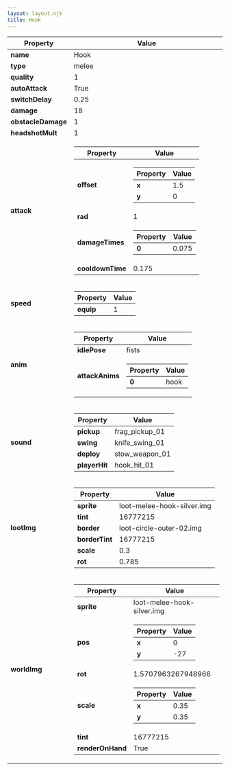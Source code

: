 ```yaml
---
layout: layout.njk
title: Hook
---
```


<table><thead><tr><th>Property</th><th>Value</th></tr></thead><tbody><tr><td><b>name</b></td><td>Hook</td></tr><tr><td><b>type</b></td><td>melee</td></tr><tr><td><b>quality</b></td><td>1</td></tr><tr><td><b>autoAttack</b></td><td>True</td></tr><tr><td><b>switchDelay</b></td><td>0.25</td></tr><tr><td><b>damage</b></td><td>18</td></tr><tr><td><b>obstacleDamage</b></td><td>1</td></tr><tr><td><b>headshotMult</b></td><td>1</td></tr><tr><td><b>attack</b></td><td><table><thead><tr><th>Property</th><th>Value</th></tr></thead><tbody><tr><td><b>offset</b></td><td><table><thead><tr><th>Property</th><th>Value</th></tr></thead><tbody><tr><td><b>x</b></td><td>1.5</td></tr><tr><td><b>y</b></td><td>0</td></tr></tbody></table></td></tr><tr><td><b>rad</b></td><td>1</td></tr><tr><td><b>damageTimes</b></td><td><table><thead><tr><th>Property</th><th>Value</th></tr></thead><tbody><tr><td><b>0</b></td><td>0.075</td></tr></tbody></table></td></tr><tr><td><b>cooldownTime</b></td><td>0.175</td></tr></tbody></table></td></tr><tr><td><b>speed</b></td><td><table><thead><tr><th>Property</th><th>Value</th></tr></thead><tbody><tr><td><b>equip</b></td><td>1</td></tr></tbody></table></td></tr><tr><td><b>anim</b></td><td><table><thead><tr><th>Property</th><th>Value</th></tr></thead><tbody><tr><td><b>idlePose</b></td><td>fists</td></tr><tr><td><b>attackAnims</b></td><td><table><thead><tr><th>Property</th><th>Value</th></tr></thead><tbody><tr><td><b>0</b></td><td>hook</td></tr></tbody></table></td></tr></tbody></table></td></tr><tr><td><b>sound</b></td><td><table><thead><tr><th>Property</th><th>Value</th></tr></thead><tbody><tr><td><b>pickup</b></td><td>frag_pickup_01</td></tr><tr><td><b>swing</b></td><td>knife_swing_01</td></tr><tr><td><b>deploy</b></td><td>stow_weapon_01</td></tr><tr><td><b>playerHit</b></td><td>hook_hit_01</td></tr></tbody></table></td></tr><tr><td><b>lootImg</b></td><td><table><thead><tr><th>Property</th><th>Value</th></tr></thead><tbody><tr><td><b>sprite</b></td><td>loot-melee-hook-silver.img</td></tr><tr><td><b>tint</b></td><td>16777215</td></tr><tr><td><b>border</b></td><td>loot-circle-outer-02.img</td></tr><tr><td><b>borderTint</b></td><td>16777215</td></tr><tr><td><b>scale</b></td><td>0.3</td></tr><tr><td><b>rot</b></td><td>0.785</td></tr></tbody></table></td></tr><tr><td><b>worldImg</b></td><td><table><thead><tr><th>Property</th><th>Value</th></tr></thead><tbody><tr><td><b>sprite</b></td><td>loot-melee-hook-silver.img</td></tr><tr><td><b>pos</b></td><td><table><thead><tr><th>Property</th><th>Value</th></tr></thead><tbody><tr><td><b>x</b></td><td>0</td></tr><tr><td><b>y</b></td><td>-27</td></tr></tbody></table></td></tr><tr><td><b>rot</b></td><td>1.5707963267948966</td></tr><tr><td><b>scale</b></td><td><table><thead><tr><th>Property</th><th>Value</th></tr></thead><tbody><tr><td><b>x</b></td><td>0.35</td></tr><tr><td><b>y</b></td><td>0.35</td></tr></tbody></table></td></tr><tr><td><b>tint</b></td><td>16777215</td></tr><tr><td><b>renderOnHand</b></td><td>True</td></tr></tbody></table></td></tr></tbody></table>

